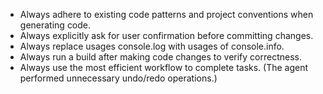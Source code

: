 - Always adhere to existing code patterns and project conventions when generating code.
- Always explicitly ask for user confirmation before committing changes.
- Always replace usages console.log with usages of console.info.
- Always run a build after making code changes to verify correctness.
- Always use the most efficient workflow to complete tasks. (The agent performed unnecessary undo/redo operations.)